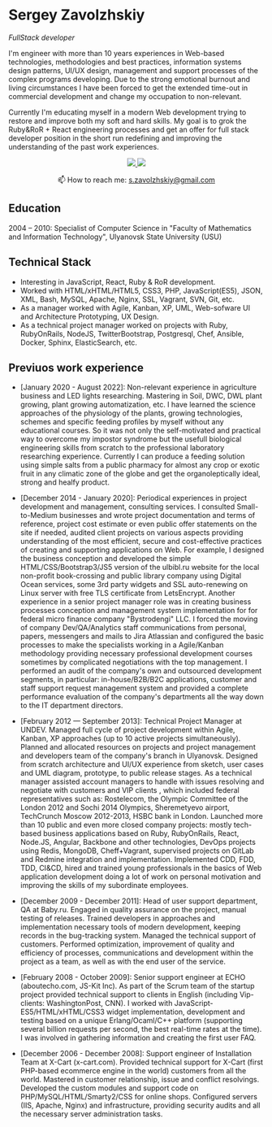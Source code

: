 # Sergey Zavolzhskiy
_FullStack developer_

I'm engineer with more than 10 years experiences in Web-based technologies, methodologies and best practices, information systems design patterns, UI/UX design, management and support processes of the complex programs developing. Due to the strong emotional burnout and living circumstances I have been forced to get the extended time-out in commercial development and change my occupation to non-relevant.

Currently I'm educating myself in a modern Web development trying to restore and improve both my soft and hard skills. My goal is to grok the Ruby&RoR \+ React engineering processes and get an offer for full stack developer position in the short run redefining and improving the understanding of the past work experiences.

<p align='center'>
   <a href="https://www.linkedin.com/in/zavolzhskiy/">
       <img src="https://img.shields.io/badge/linkedin-%230077B5.svg?&style=for-the-badge&logo=linkedin&logoColor=white"/>
   </a>
   <a href="https://t.me/SerjZzz">
       <img src="https://img.shields.io/badge/Telegram-2CA5E0?style=for-the-badge&logo=telegram&logoColor=white"/>
   </a>
<p align='center'>
   📫 How to reach me: <a href='mailto:s.zavolzhskiy@gmail.com'>s.zavolzhskiy@gmail.com</a>
</p>

## Education
2004 – 2010: Specialist of Computer Science in "Faculty of Mathematics and Information Technology", Ulyanovsk State University (USU)

## Technical Stack

- Interesting in JavaScript, React, Ruby & RoR development.
- Worked with HTML/xHTML/HTML5, CSS3, PHP, JavaScript(ES5), JSON, XML, Bash, MySQL, Apache, Nginx, SSL, Vagrant, SVN, Git, etc.
- As a manager worked with Agile, Kanban, XP, UML, Web-sofware UI and Architecture Prototyping, UX Design.
- As a technical project manager worked on projects with Ruby, RubyOnRails, NodeJS, TwitterBootstrap, Postgresql, Chef, Ansible, Docker, Sphinx, ElasticSearch, etc.

## Previuos work experience

- [January 2020 - August 2022]: Non-relevant experience in agriculture business and LED lights researching. Mastering in Soil, DWC, DWL plant growing, plant growing automatization, etc. I have learned the science approaches of the physiology of the plants, growing technologies, schemes and specific feeding profiles by myself without any educational courses. So it was not only the self-motivated and practical way to overcome my impostor syndrome but the usefull biological engineering skills from scratch to the professional laboratory researching experience. Currently I can produce a feeding solution using simple salts from a public pharmacy for almost any crop or exotic fruit in any climatic zone of the globe and get the organoleptically ideal, strong and healfy product.

- [December 2014 - January 2020]: Periodical experiences in project development and management, consulting services. I consulted Small-to-Medium businesses and wrote project documentation and terms of reference, project cost estimate or even public offer statements on the site if needed, audited client projects on various aspects providing understanding of the most efficient, secure and cost-effective practices of creating and supporting applications on Web. For example, I designed the business conception and developed the simple HTML/CSS/Bootstrap3/JS5 version of the ulbibl.ru website for the local non-profit book-crossing and public library company using Digital Ocean services, some 3rd party widgets and SSL auto-renewing on Linux server with free TLS certificate from LetsEncrypt. 
Another experience in a senior project manager role was in creating business processes conception and management system implementation for for federal micro finance company "Bystrodengi" LLC. I forced the moving of company Dev/QA/Analytics staff communications from personal, papers, messengers and mails to Jira Atlassian and configured the basic processes to make the specialists working in a Agile/Kanban methodology providing necessary professional development courses sometimes by complicated negotiations with the top management. I performed an audit of the company's own and outsourced development segments, in particular: in-house/B2B/B2C applications, customer and staff support request management system and provided a complete performance evaluation of the company's departments all the way down to the IT department directors.

- [February 2012 — September 2013]: Technical Project Manager at UNDEV. Managed full cycle of project development within Agile, Kanban, XP approaches (up to 10 active projects simultaneously). Planned and allocated resources on projects and project management and developers team of the company's branch in Ulyanovsk. Designed from scratch architecture and UI/UX experience from sketch, user cases and UML diagram, prototype, to public release stages. As a technical manager assisted account managers to handle with issues resolving and negotiate with customers and VIP clients , which included federal representatives such as: Rostelecom, the Olympic Committee of the London 2012 and Sochi 2014 Olympics, Sheremetyevo airport, TechCrunch Moscow 2012-2013, HSBC bank in London. Launched more than 10 public and even more closed company projects: mostly tech-based business applications based on Ruby, RubyOnRails, React, Node.JS, Angular, Backbone and other technologies, DevOps projects using Redis, MongoDB, Cheff+Vagrant, supervised projects on GitLab and Redmine integration and implementation. Implemented CDD, FDD, TDD, CI&CD, hired and trained young professionals in the basics of Web application development doing a lot of work on personal motivation and improving the skills of my subordinate employees.

- [December 2009 - December 2011]: Head of user support department, QA at Baby.ru. Engaged in quality assurance on the project, manual testing of releases. Trained developers in approaches and implementation necessary tools of modern development, keeping records in the bug-tracking system. Managed the technical support of customers. Performed optimization, improvement of quality and efficiency of processes, communications and development within the project as a team, as well as with the end user of the service.

- [February 2008 - October 2009]: Senior support engineer at ECHO (aboutecho.com, JS-Kit Inc). As part of the Scrum team of the startup project provided technical support to clients in English (including Vip-clients: WashingtonPost, CNN). I worked with JavaScript-ES5/HTML/xHTML/CSS3 widget implementation, development and testing based on a unique Erlang/Ocaml/C++ platform (supporting several billion requests per second, the best real-time rates at the time). I was involved in gathering information and creating the first user FAQ.

- [December 2006 - December 2008]: Support engineer of Installation Team at X-Cart (x-cart.com). Provided technical support for X-Cart (first PHP-based ecommerce engine in the world) customers from all the world. Mastered in customer relationship, issue and conflict resolvings. Developed the custom modules and support code on PHP/MySQL/HTML/Smarty2/CSS for online shops. Configured servers (IIS, Apache, Nginx) and infrastructure, providing security audits and all the necessary server administration tasks.
